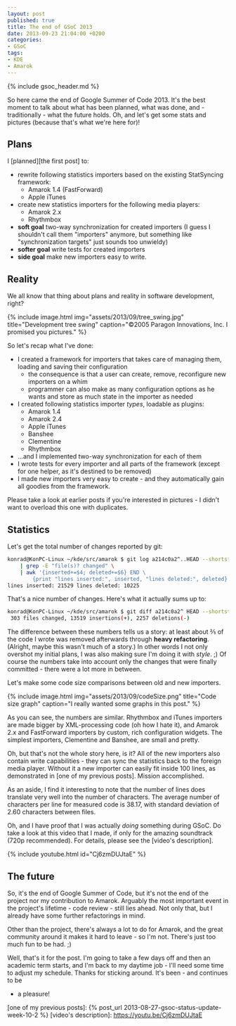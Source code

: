 ```yaml
---
layout: post
published: true
title: The end of GSoC 2013
date: 2013-09-23 21:04:00 +0200
categories:
- GSoC
tags:
- KDE
- Amarok
---
```


{% include gsoc_header.md %}

So here came the end of Google Summer of Code 2013. It's the best moment to talk
about what has been planned, what was done, and - traditionally - what the
future holds. Oh, and let's get some stats and pictures (because that's what
we're here for)!

## Plans

I [planned][the first post] to:

* rewrite following statistics importers based on the existing StatSyncing
  framework:
  * Amarok 1.4 (FastForward)
  * Apple iTunes
* create new statistics importers for the following media players:
  * Amarok 2.x
  * Rhythmbox
* **soft goal** two-way synchronization for created importers (I guess I
  shouldn't call them "importers" anymore, but something like "synchronization
  targets" just sounds too unwieldy)
* **softer goal** write tests for created importers
* **side goal** make new importers easy to write.

## Reality

We all know that thing about plans and reality in software development, right?

{% include image.html img="assets/2013/09/tree_swing.jpg" title="Development tree swing" caption="©2005 Paragon Innovations, Inc. I promised you pictures." %}

So let's recap what I've done:

* I created a framework for importers that takes care of managing them, loading
  and saving their configuration
  * the consequence is that a user can create, remove, reconfigure new importers
    on a whim
  * programmer can also make as many configuration options as he wants and store
    as much state in the importer as needed
* I created following statistics importer *types*, loadable as plugins:
  * Amarok 1.4
  * Amarok 2.4
  * Apple iTunes
  * Banshee
  * Clementine
  * Rhythmbox
* ...and I implemented two-way synchronization for each of them
* I wrote tests for every importer and all parts of the framework (except for
  one helper, as it's destined to be removed)
* I made new importers very easy to create - and they automatically gain all
  goodies from the framework.

Please take a look at earlier posts if you're interested in pictures - I didn't
want to overload this one with duplicates.

## Statistics

Let's get the total number of changes reported by git:

```sh
konrad@KonPC-Linux ~/kde/src/amarok $ git log a214c0a2^..HEAD --shortstat \
    | grep -E "file(s)? changed" \
    | awk '{inserted+=$4; deleted+=$6} END \
        {print "lines inserted:", inserted, "lines deleted:", deleted}'
lines inserted: 21529 lines deleted: 10225
```

That's a nice number of changes. Here's what it actually sums up to:

```sh
konrad@KonPC-Linux ~/kde/src/amarok $ git diff a214c0a2^ HEAD --shortstat
 303 files changed, 13519 insertions(+), 2257 deletions(-)
```

The difference between these numbers tells us a story: at least about ⅖ of the
code I wrote was removed afterwards through **heavy refactoring**. (Alright,
maybe this wasn't much of a story.) In other words I not only overshot my
initial plans, I was also making sure I'm doing it with *style*. ;) Of course
the numbers take into account only the changes that were finally committed -
there were a lot more in between.

Let's make some code size comparisons between old and new importers.

{% include image.html img="assets/2013/09/codeSize.png" title="Code size graph" caption="I really wanted some graphs in this post." %}

As you can see, the numbers are similar. Rhythmbox and iTunes importers are made
bigger by XML-processing code (oh how I hate it), and Amarok 2.x and FastForward
importers by custom, rich configuration widgets. The simplest importers,
Clementine and Banshee, are small and pretty.

Oh, but that's not the whole story here, is it? All of the new importers also
contain write capabilities - they can sync the statistics back to the foreign
media player. Without it a new importer can easily fit inside 100 lines, as
demonstrated in [one of my previous posts]. Mission accomplished.

As an aside, I find it interesting to note that the number of lines does
translate very well into the number of characters. The average number of
characters per line for measured code is 38.17, with standard deviation of 2.60
characters between files.

Oh, and I have proof that I was actually *doing* something during GSoC. Do take
a look at this video that I made, if only for the amazing soundtrack (720p
recommended). For details, please see the [video's description].

{% include youtube.html id="Cj6zmDUJtaE" %}

## The future

So, it's the end of Google Summer of Code, but it's not the end of the project
nor my contribution to Amarok. Arguably the most important event in the
project's lifetime - code review - still lies ahead. Not only that, but I
already have some further refactorings in mind.

Other than the project, there's always a lot to do for Amarok, and the great
community around it makes it hard to leave - so I'm not. There's just too much
fun to be had. ;)

Well, that's it for the post. I'm going to take a few days off and then an
academic term starts, and I'm back to my daytime job - I'll need some time to
adjust my schedule. Thanks for sticking around. It's been - and continues to be
- a pleasure!

[one of my previous posts]: {% post_url 2013-08-27-gsoc-status-update-week-10-2 %}
[video's description]: https://youtu.be/Cj6zmDUJtaE
